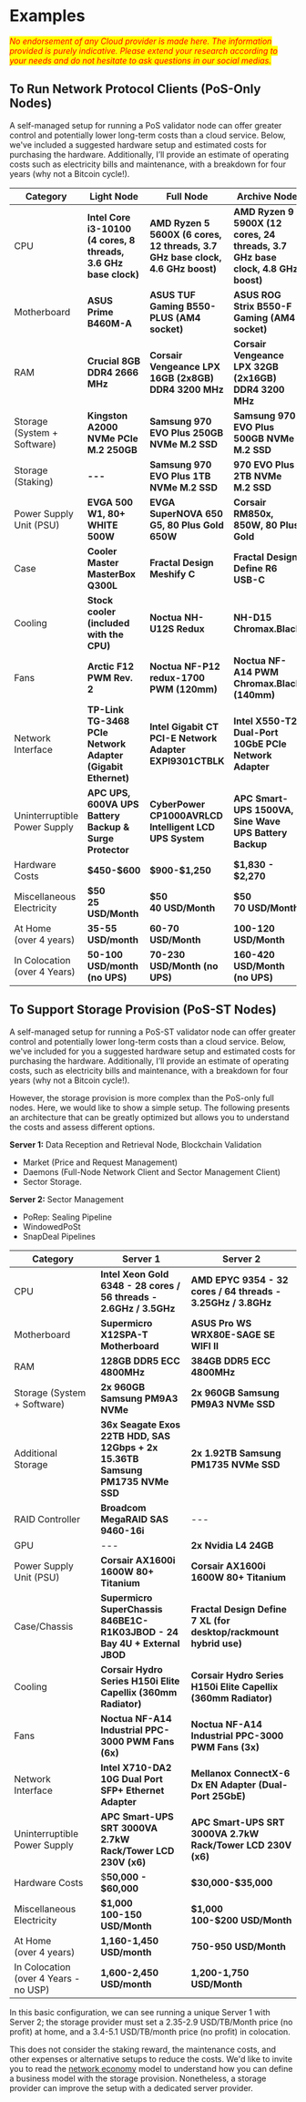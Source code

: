 # Examples

_<mark style="color:red;">No endorsement of any Cloud provider is made here. The information provided is purely indicative. Please extend your research according to your needs and do not hesitate to ask questions in our social medias.</mark>_

## To Run Network Protocol Clients (PoS-Only Nodes)

A self-managed setup for running a PoS validator node can offer greater control and potentially lower long-term costs than a cloud service. Below, we've included a suggested hardware setup and estimated costs for purchasing the hardware. Additionally, I’ll provide an estimate of operating costs such as electricity bills and maintenance, with a breakdown for four years (why not a Bitcoin cycle!).

<table><thead><tr><th width="174">Category</th><th width="191">Light Node</th><th width="193">Full Node</th><th>Archive Node</th></tr></thead><tbody><tr><td>CPU</td><td><strong>Intel Core i3-10100 (4 cores, 8 threads, 3.6 GHz base clock)</strong></td><td><strong>AMD Ryzen 5 5600X (6 cores, 12 threads, 3.7 GHz base clock, 4.6 GHz boost)</strong></td><td><strong>AMD Ryzen 9 5900X (12 cores, 24 threads, 3.7 GHz base clock, 4.8 GHz boost)</strong></td></tr><tr><td>Motherboard</td><td><strong>ASUS Prime B460M-A</strong></td><td><strong>ASUS TUF Gaming B550-PLUS (AM4 socket)</strong></td><td><strong>ASUS ROG Strix B550-F Gaming (AM4 socket)</strong></td></tr><tr><td>RAM</td><td><strong>Crucial 8GB DDR4 2666 MHz</strong></td><td><strong>Corsair Vengeance LPX 16GB (2x8GB) DDR4 3200 MHz</strong></td><td><strong>Corsair Vengeance LPX 32GB (2x16GB) DDR4 3200 MHz</strong></td></tr><tr><td>Storage (System + Software)</td><td><strong>Kingston A2000 NVMe PCIe M.2 250GB</strong></td><td><strong>Samsung 970 EVO Plus 250GB NVMe M.2 SSD</strong></td><td><strong>Samsung 970 EVO Plus 500GB NVMe M.2 SSD</strong></td></tr><tr><td>Storage (Staking)</td><td><strong>---</strong></td><td><strong>Samsung 970 EVO Plus 1TB NVMe M.2 SSD</strong></td><td><strong>970 EVO Plus 2TB NVMe M.2 SSD</strong></td></tr><tr><td>Power Supply Unit (PSU)</td><td><strong>EVGA 500 W1, 80+ WHITE 500W</strong></td><td><strong>EVGA SuperNOVA 650 G5, 80 Plus Gold 650W</strong></td><td><strong>Corsair RM850x, 850W, 80 Plus Gold</strong></td></tr><tr><td>Case</td><td><strong>Cooler Master MasterBox Q300L</strong></td><td><strong>Fractal Design Meshify C</strong></td><td><strong>Fractal Design Define R6 USB-C</strong></td></tr><tr><td>Cooling</td><td><strong>Stock cooler (included with the CPU)</strong></td><td><strong>Noctua NH-U12S Redux</strong></td><td><strong>NH-D15 Chromax.Black</strong></td></tr><tr><td>Fans</td><td><strong>Arctic F12 PWM Rev. 2</strong></td><td><strong>Noctua NF-P12 redux-1700 PWM (120mm)</strong></td><td><strong>Noctua NF-A14 PWM Chromax.Black (140mm)</strong></td></tr><tr><td>Network Interface</td><td><strong>TP-Link TG-3468 PCIe Network Adapter (Gigabit Ethernet)</strong></td><td><strong>Intel Gigabit CT PCI-E Network Adapter EXPI9301CTBLK</strong></td><td><strong>Intel X550-T2 Dual-Port 10GbE PCIe Network Adapter</strong></td></tr><tr><td>Uninterruptible Power Supply</td><td><strong>APC UPS, 600VA UPS Battery Backup &#x26; Surge Protector</strong></td><td><strong>CyberPower CP1000AVRLCD Intelligent LCD UPS System</strong></td><td><strong>APC Smart-UPS 1500VA, Sine Wave UPS Battery Backup</strong></td></tr><tr><td>Hardware Costs</td><td><strong>$450-$600</strong></td><td><strong>$900-$1,250</strong></td><td><strong>$1,830 - $2,270</strong></td></tr><tr><td>Miscellaneous<br>Electricity</td><td><strong>$50</strong><br><strong>25 USD/Month</strong></td><td><strong>$50</strong><br><strong>40 USD/Month</strong></td><td><strong>$50</strong><br><strong>70 USD/Month</strong></td></tr><tr><td>At Home <br>(over 4 years)</td><td><strong>35-55 USD/month</strong></td><td><strong>60-70 USD/Month</strong></td><td><strong>100-120 USD/Month</strong></td></tr><tr><td>In Colocation<br>(over 4 Years)</td><td><strong>50-100 USD/month (no UPS)</strong></td><td><strong>70-230 USD/Month (no UPS)</strong></td><td><strong>160-420 USD/Month (no UPS)</strong></td></tr></tbody></table>

## To Support Storage Provision (PoS-ST Nodes)

A self-managed setup for running a PoS-ST validator node can offer greater control and potentially lower long-term costs than a cloud service. Below, we've included for you a suggested hardware setup and estimated costs for purchasing the hardware. Additionally, I’ll provide an estimate of operating costs, such as electricity bills and maintenance, with a breakdown for four years (why not a Bitcoin cycle!).

However, the storage provision is more complex than the PoS-only full nodes. Here, we would like to show a simple setup. The following presents an architecture that can be greatly optimized but allows you to understand the costs and assess different options.

**Server 1:**  Data Reception and Retrieval Node, Blockchain Validation

* Market (Price and Request Management)
* Daemons (Full-Node Network Client and Sector Management Client)
* Sector Storage.

**Server 2:** Sector Management

* PoRep: Sealing Pipeline
* WindowedPoSt
* SnapDeal Pipelines

<table><thead><tr><th width="218">Category</th><th width="263">Server 1</th><th width="259">Server 2</th></tr></thead><tbody><tr><td>CPU</td><td><strong>Intel Xeon Gold 6348 - 28 cores / 56 threads - 2.6GHz / 3.5GHz</strong></td><td><strong>AMD EPYC 9354 - 32 cores / 64 threads - 3.25GHz / 3.8GHz</strong></td></tr><tr><td>Motherboard</td><td><strong>Supermicro X12SPA-T Motherboard</strong></td><td><strong>ASUS Pro WS WRX80E-SAGE SE WIFI II</strong></td></tr><tr><td>RAM</td><td><strong>128GB DDR5 ECC 4800MHz</strong></td><td><strong>384GB DDR5 ECC 4800MHz</strong></td></tr><tr><td>Storage (System + Software)</td><td><strong>2x 960GB Samsung PM9A3 NVMe</strong></td><td><strong>2x 960GB Samsung PM9A3 NVMe SSD</strong></td></tr><tr><td>Additional Storage</td><td><strong>36x Seagate Exos 22TB HDD, SAS 12Gbps + 2x 15.36TB Samsung PM1735 NVMe SSD</strong></td><td><strong>2x 1.92TB Samsung PM1735 NVMe SSD</strong></td></tr><tr><td>RAID Controller</td><td><strong>Broadcom MegaRAID SAS 9460-16i</strong></td><td>---</td></tr><tr><td>GPU</td><td>---</td><td><strong>2x Nvidia L4 24GB</strong></td></tr><tr><td>Power Supply Unit (PSU)</td><td><strong>Corsair AX1600i 1600W 80+ Titanium</strong></td><td><strong>Corsair AX1600i 1600W 80+ Titanium</strong></td></tr><tr><td>Case/Chassis</td><td><strong>Supermicro SuperChassis 846BE1C-R1K03JBOD - 24 Bay 4U + External JBOD</strong></td><td><strong>Fractal Design Define 7 XL (for desktop/rackmount hybrid use)</strong></td></tr><tr><td>Cooling</td><td><strong>Corsair Hydro Series H150i Elite Capellix (360mm Radiator)</strong></td><td><strong>Corsair Hydro Series H150i Elite Capellix (360mm Radiator)</strong></td></tr><tr><td>Fans</td><td><strong>Noctua NF-A14 Industrial PPC-3000 PWM Fans (6x)</strong></td><td><strong>Noctua NF-A14 Industrial PPC-3000 PWM Fans (3x)</strong></td></tr><tr><td>Network Interface</td><td><strong>Intel X710-DA2 10G Dual Port SFP+ Ethernet Adapter</strong></td><td><strong>Mellanox ConnectX-6 Dx EN Adapter (Dual-Port 25GbE)</strong></td></tr><tr><td>Uninterruptible Power Supply</td><td><strong>APC Smart-UPS SRT 3000VA 2.7kW Rack/Tower LCD 230V (x6)</strong></td><td><strong>APC Smart-UPS SRT 3000VA 2.7kW Rack/Tower LCD 230V (x6)</strong></td></tr><tr><td>Hardware Costs</td><td>$<strong>50,000 - $60,000</strong></td><td><strong>$30,000-$35,000</strong></td></tr><tr><td>Miscellaneous<br>Electricity</td><td><strong>$1,000</strong><br><strong>100-150 USD/Month</strong></td><td><strong>$1,000</strong><br><strong>100-$200 USD/Month</strong></td></tr><tr><td>At Home <br>(over 4 years)</td><td><strong>1,160-1,450 USD/month</strong></td><td><strong>750-950 USD/Month</strong></td></tr><tr><td>In Colocation<br>(over 4 Years - no USP)</td><td><strong>1,600-2,450 USD/month</strong></td><td><strong>1,200-1,750 USD/Month</strong></td></tr></tbody></table>

In this basic configuration, we can see running a unique Server 1 with Server 2; the storage provider must set a 2.35-2.9 USD/TB/Month price (no profit) at home, and a  3.4-5.1 USD/TB/month price (no profit) in colocation.

This does not consider the staking reward, the maintenance costs, and other expenses or alternative setups to reduce the costs. We'd like to invite you to read the [network economy](../../../../learn/network-economy/) model to understand how you can define a business model with the storage provision. Nonetheless, a storage provider can improve the setup with a dedicated server provider.&#x20;
